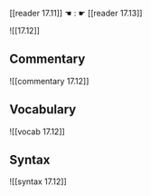 [[reader 17.11]] ☚ : ☛ [[reader 17.13]]

![[17.12]]

## Commentary

![[commentary 17.12]]

## Vocabulary

![[vocab 17.12]]

## Syntax

![[syntax 17.12]]

